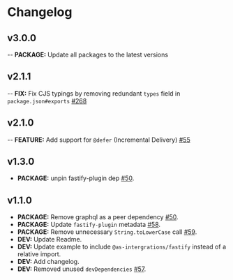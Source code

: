 # Changelog

## v3.0.0
-- **PACKAGE:** Update all packages to the latest versions


## v2.1.1

-- **FIX:** Fix CJS typings by removing redundant `types` field in `package.json#exports` [#268](https://github.com/apollo-server-integrations/apollo-server-integration-fastify/pulls/268)

## v2.1.0

-- **FEATURE:** Add support for `@defer` (Incremental Delivery) [#55](https://github.com/apollo-server-integrations/apollo-server-integration-fastify/issues/55)

## v1.3.0

- **PACKAGE:** unpin fastify-plugin dep [#50](https://github.com/apollo-server-integrations/apollo-server-integration-fastify/pull/105).

## v1.1.0

- **PACKAGE:** Remove graphql as a peer dependency [#50](https://github.com/apollo-server-integrations/apollo-server-integration-fastify/pull/50).
- **PACKAGE:** Update `fastify-plugin` metadata [#58](https://github.com/apollo-server-integrations/apollo-server-integration-fastify/pull/58).
- **PACKAGE:** Remove unnecessary `String.toLowerCase` call [#59](https://github.com/apollo-server-integrations/apollo-server-integration-fastify/pull/59).
- **DEV:** Update Readme.
- **DEV:** Update example to include `@as-intergrations/fastify` instead of a relative import.
- **DEV:** Add changelog.
- **DEV:** Removed unused `devDependencies` [#57](https://github.com/apollo-server-integrations/apollo-server-integration-fastify/pull/57).

